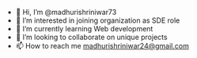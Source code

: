 - 👋 Hi, I’m @madhurishriniwar73
- 👀 I’m interested in joining organization as SDE role
- 🌱 I’m currently learning Web development
- 💞️ I’m looking to collaborate on unique projects
- 📫 How to reach me madhurishriniwar24@gmail.com

<!---
madhurishriniwar73/madhurishriniwar73 is a ✨ special ✨ repository because its `README.md` (this file) appears on your GitHub profile.
You can click the Preview link to take a look at your changes.
--->
